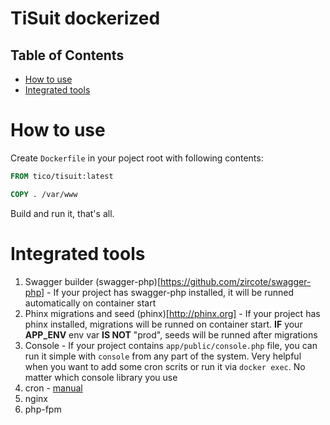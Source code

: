 # TiSuit dockerized

## Table of Contents


<!-- vim-markdown-toc GFM -->

+ [How to use](#how-to-use)
+ [Integrated tools](#integrated-tools)

<!-- vim-markdown-toc -->

# How to use

Create `Dockerfile` in your poject root with following contents:

```Dockerfile
FROM tico/tisuit:latest

COPY . /var/www
```

Build and run it, that's all.

# Integrated tools

1. Swagger builder (swagger-php)[https://github.com/zircote/swagger-php] - If your project has swagger-php installed, it will be runned automatically on container start
2. Phinx migrations and seed (phinx)[http://phinx.org] - If your project has phinx installed, migrations will be runned on container start. **IF** your **APP_ENV** env var **IS NOT** "prod", seeds will be runned after migrations
3. Console - If your project contains `app/public/console.php` file, you can run it simple with `console` from any part of the system. Very helpful when you want to add some cron scrits or run it via `docker exec`. No matter which console library you use
4. cron - [manual](https://wiki.alpinelinux.org/wiki/Alpine_Linux:FAQ#My_cron_jobs_don.27t_run.3F)
5. nginx
6. php-fpm
